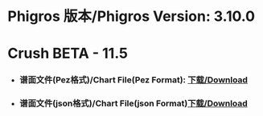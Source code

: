 
# Phigros 版本/Phigros Version:  3.10.0

# __Crush BETA - 11.5__

- ### __谱面文件(Pez格式)/Chart File(Pez Format):  [下载/Download](https://github.com/Po6647A/WebAssests/releases/download/3.10.0/0)__

- ### __谱面文件(json格式)/Chart File(json Format)[下载/Download](https://github.com/Po6647A/WebAssests/releases/download/3.10.0/732.json)__

